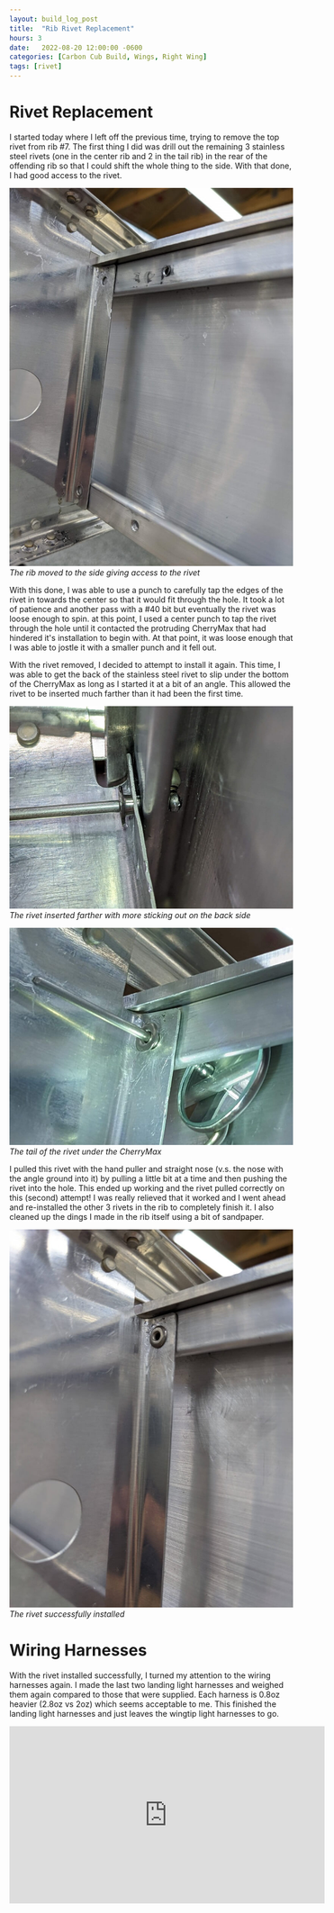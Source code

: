 ```yaml
---
layout: build_log_post
title:  "Rib Rivet Replacement"
hours: 3
date:   2022-08-20 12:00:00 -0600
categories: [Carbon Cub Build, Wings, Right Wing]
tags: [rivet]
---
```


# Rivet Replacement

I started today where I left off the previous time, trying to remove the top rivet from rib #7. The first thing I did was drill out the remaining 3 stainless steel rivets (one in the center rib and 2 in the tail rib) in the rear of the offending rib so that I could shift the whole thing to the side. With that done, I had good access to the rivet.

![Desktop View](/assets/img/posts/2022/2022-08-20-rib-rivet-replacement/rib_moved.jpg)
_The rib moved to the side giving access to the rivet_

With this done, I was able to use a punch to carefully tap the edges of the rivet in towards the center so that it would fit through the hole. It took a lot of patience and another pass with a #40 bit but eventually the rivet was loose enough to spin. at this point, I used a center punch to tap the rivet through the hole until it contacted the protruding CherryMax that had hindered it's installation to begin with. At that point, it was loose enough that I was able to jostle it with a smaller punch and it fell out.

With the rivet removed, I decided to attempt to install it again. This time, I was able to get the back of the stainless steel rivet to slip under the bottom of the CherryMax as long as I started it at a bit of an angle. This allowed the rivet to be inserted much farther than it had been the first time.

![Desktop View](/assets/img/posts/2022/2022-08-20-rib-rivet-replacement/rivet_inserted.jpg)
_The rivet inserted farther with more sticking out on the back side_

![Desktop View](/assets/img/posts/2022/2022-08-20-rib-rivet-replacement/rivet_tail.jpg)
_The tail of the rivet under the CherryMax_

I pulled this rivet with the hand puller and straight nose (v.s. the nose with the angle ground into it) by pulling a little bit at a time and then pushing the rivet into the hole. This ended up working and the rivet pulled correctly on this (second) attempt! I was really relieved that it worked and I went ahead and re-installed the other 3 rivets in the rib to completely finish it. I also cleaned up the dings I made in the rib itself using a bit of sandpaper.

![Desktop View](/assets/img/posts/2022/2022-08-20-rib-rivet-replacement/installed_rivet.jpg)
_The rivet successfully installed_

# Wiring Harnesses

With the rivet installed successfully, I turned my attention to the wiring harnesses again. I made the last two landing light harnesses and weighed them again compared to those that were supplied. Each harness is 0.8oz heavier (2.8oz vs 2oz) which seems acceptable to me. This finished the landing light harnesses and just leaves the wingtip light harnesses to go.

<iframe width="560" height="315" src="https://www.youtube.com/embed/P0oRnktvPAE" title="YouTube video player" frameborder="0" allow="accelerometer; autoplay; clipboard-write; encrypted-media; gyroscope; picture-in-picture" allowfullscreen></iframe>